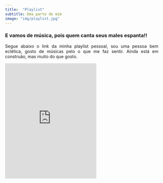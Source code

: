 ```yaml
---
title:  "Playlist"
subtitle: Uma parte de mim
image: "img/playlist.jpg"
---
```


### E vamos de música, pois quem canta seus males espanta!! 

<div style = "text-align: justify;">

Segue abaixo o link da minha playlist pessoal, sou uma pessoa bem eclética, gosto de músicas pelo o que me faz sentir. Ainda está em construão, mas muito do que gosto.  <br>


<iframe src="https://open.spotify.com/embed/playlist/36uYNX0Y4uSnUUkFkGJHrJ" width="300" height="380" frameborder="0" allowtransparency="true" allow="encrypted-media"></iframe>